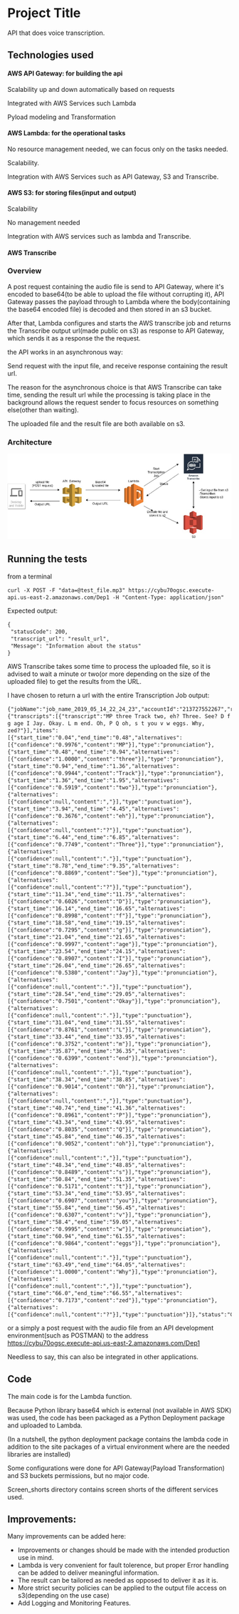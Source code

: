 # Project Title

API that does voice transcription.

## Technologies used

#### AWS API Gateway: for building the api
Scalability up and down automatically based on requests

Integrated with AWS Services such Lambda 

Pyload modeling and Transformation

#### AWS Lambda: for the operational tasks
No resource management needed, we can focus only on the tasks needed.

Scalability.

Integration with AWS Services such as API Gateway, S3 and Transcribe.

#### AWS S3: for storing files(input and output) 
Scalability

No management needed

Integration with AWS services such as lambda and Transcribe.

#### AWS Transcribe

### Overview

A post request containing the audio file is send to API Gateway, where it's encoded to base64(to be able to upload the file without corrupting it), API Gateway passes the payload through to Lambda where the body(containing the base64 encoded file) is decoded and then stored in an s3 bucket. 

After that, Lambda configures and starts the AWS transcribe job and returns the Transcribe output url(made public on s3) as response to API Gateway, which sends it as a response the the request. 


the API works in an asynchronous way:

Send request with the input file, and receive response containing the result url.

The reason for the asynchronous choice is that AWS Transcribe can take time, sending the result url while the processing is taking place in the background allows the request sender to focus resources on something else(other than waiting).

The uploaded file and the result file are both available on s3.

### Architecture

![alt text](Architecture.jpg)

## Running the tests

from a terminal 
```
curl -X POST -F "data=@test_file.mp3" https://cybu70ogsc.execute-api.us-east-2.amazonaws.com/Dep1 -H "Content-Type: application/json"
```
Expected output:
```
{
 "statusCode": 200, 
 "transcript_url": "result_url", 
 "Message": "Information about the status"
}
```

AWS Transcribe takes some time to process the uploaded file, so it is advised to wait a minute or two(or more depending on the size of the uploaded file) to get the results from the URL.

I have chosen to return a url with the entire Transcription Job output:

```
{"jobName":"job_name_2019_05_14_22_24_23","accountId":"213727552267","results":{"transcripts":[{"transcript":"MP three Track two, eh? Three. See? D f g age I Jay. Okay. L m end. Oh, P Q oh, s t you v w eggs. Why, zed?"}],"items":[{"start_time":"0.04","end_time":"0.48","alternatives":[{"confidence":"0.9976","content":"MP"}],"type":"pronunciation"},{"start_time":"0.48","end_time":"0.94","alternatives":[{"confidence":"1.0000","content":"three"}],"type":"pronunciation"},{"start_time":"0.94","end_time":"1.36","alternatives":[{"confidence":"0.9944","content":"Track"}],"type":"pronunciation"},{"start_time":"1.36","end_time":"1.95","alternatives":[{"confidence":"0.5919","content":"two"}],"type":"pronunciation"},{"alternatives":[{"confidence":null,"content":","}],"type":"punctuation"},{"start_time":"3.94","end_time":"4.45","alternatives":[{"confidence":"0.3676","content":"eh"}],"type":"pronunciation"},{"alternatives":[{"confidence":null,"content":"?"}],"type":"punctuation"},{"start_time":"6.44","end_time":"6.85","alternatives":[{"confidence":"0.7749","content":"Three"}],"type":"pronunciation"},{"alternatives":[{"confidence":null,"content":"."}],"type":"punctuation"},{"start_time":"8.78","end_time":"9.35","alternatives":[{"confidence":"0.8869","content":"See"}],"type":"pronunciation"},{"alternatives":[{"confidence":null,"content":"?"}],"type":"punctuation"},{"start_time":"11.34","end_time":"11.75","alternatives":[{"confidence":"0.6026","content":"D"}],"type":"pronunciation"},{"start_time":"16.14","end_time":"16.65","alternatives":[{"confidence":"0.8998","content":"f"}],"type":"pronunciation"},{"start_time":"18.58","end_time":"19.15","alternatives":[{"confidence":"0.7295","content":"g"}],"type":"pronunciation"},{"start_time":"21.04","end_time":"21.65","alternatives":[{"confidence":"0.9997","content":"age"}],"type":"pronunciation"},{"start_time":"23.54","end_time":"24.15","alternatives":[{"confidence":"0.8907","content":"I"}],"type":"pronunciation"},{"start_time":"26.04","end_time":"26.65","alternatives":[{"confidence":"0.5380","content":"Jay"}],"type":"pronunciation"},{"alternatives":[{"confidence":null,"content":"."}],"type":"punctuation"},{"start_time":"28.54","end_time":"29.05","alternatives":[{"confidence":"0.7501","content":"Okay"}],"type":"pronunciation"},{"alternatives":[{"confidence":null,"content":"."}],"type":"punctuation"},{"start_time":"31.04","end_time":"31.55","alternatives":[{"confidence":"0.8761","content":"L"}],"type":"pronunciation"},{"start_time":"33.44","end_time":"33.95","alternatives":[{"confidence":"0.3752","content":"m"}],"type":"pronunciation"},{"start_time":"35.87","end_time":"36.35","alternatives":[{"confidence":"0.6399","content":"end"}],"type":"pronunciation"},{"alternatives":[{"confidence":null,"content":"."}],"type":"punctuation"},{"start_time":"38.34","end_time":"38.85","alternatives":[{"confidence":"0.9014","content":"Oh"}],"type":"pronunciation"},{"alternatives":[{"confidence":null,"content":","}],"type":"punctuation"},{"start_time":"40.74","end_time":"41.36","alternatives":[{"confidence":"0.8961","content":"P"}],"type":"pronunciation"},{"start_time":"43.34","end_time":"43.95","alternatives":[{"confidence":"0.8035","content":"Q"}],"type":"pronunciation"},{"start_time":"45.84","end_time":"46.35","alternatives":[{"confidence":"0.9052","content":"oh"}],"type":"pronunciation"},{"alternatives":[{"confidence":null,"content":","}],"type":"punctuation"},{"start_time":"48.34","end_time":"48.85","alternatives":[{"confidence":"0.8489","content":"s"}],"type":"pronunciation"},{"start_time":"50.84","end_time":"51.35","alternatives":[{"confidence":"0.5171","content":"t"}],"type":"pronunciation"},{"start_time":"53.34","end_time":"53.95","alternatives":[{"confidence":"0.6907","content":"you"}],"type":"pronunciation"},{"start_time":"55.84","end_time":"56.45","alternatives":[{"confidence":"0.6307","content":"v"}],"type":"pronunciation"},{"start_time":"58.4","end_time":"59.05","alternatives":[{"confidence":"0.9995","content":"w"}],"type":"pronunciation"},{"start_time":"60.94","end_time":"61.55","alternatives":[{"confidence":"0.9864","content":"eggs"}],"type":"pronunciation"},{"alternatives":[{"confidence":null,"content":"."}],"type":"punctuation"},{"start_time":"63.49","end_time":"64.05","alternatives":[{"confidence":"1.0000","content":"Why"}],"type":"pronunciation"},{"alternatives":[{"confidence":null,"content":","}],"type":"punctuation"},{"start_time":"66.0","end_time":"66.55","alternatives":[{"confidence":"0.7173","content":"zed"}],"type":"pronunciation"},{"alternatives":[{"confidence":null,"content":"?"}],"type":"punctuation"}]},"status":"COMPLETED"}
```

or a simply a post request with the audio file from an API development environment(such as POSTMAN) to the address https://cybu70ogsc.execute-api.us-east-2.amazonaws.com/Dep1

Needless to say, this can also be integrated in other applications.

## Code
The main code is for the Lambda function.

Because Python library base64 which is external (not available in AWS SDK) was used, the code has been packaged as a Python Deployment package and uploaded to Lambda.

(In a nutshell, the python deployment package contains the lambda code in addition to the site packages of a virtual environment where are the needed libraries are installed) 

Some configurations were done for API Gateway(Payload Transformation) and S3 buckets permissions, but no major code.

Screen_shorts directory contains screen shorts of the different services used.

## Improvements:
Many improvements can be added here:
- Improvements or changes should be made with the intended production use in mind.
- Lambda is very convenient for fault tolerence, but proper Error handling can be added to deliver meaningful information.
- The result can be tailored as needed as opposed to deliver it as it is.
- More strict security policies can be applied to the output file access on s3(depending on the use case)
- Add Logging and Monitoring Features.

